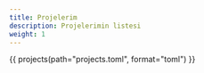 ```yaml
---
title: Projelerim
description: Projelerimin listesi
weight: 1
---
```


{{ projects(path="projects.toml", format="toml") }}
